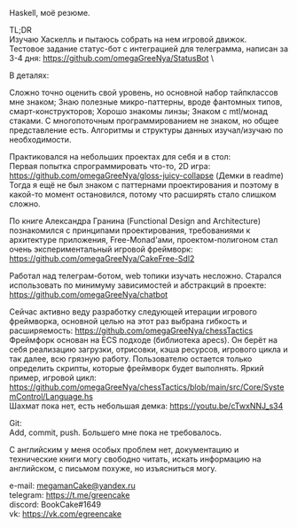 Haskell, моё резюме. 

TL;DR \
Изучаю Хаскелль и пытаюсь собрать на нем игровой движок.\
Тестовое задание статус-бот с интеграцией для телеграмма, написан за 3-4 дня: https://github.com/omegaGreeNya/StatusBot \

В деталях: 

Сложно точно оценить свой уровень, но основной набор тайпклассов мне знаком; Знаю полезные микро-паттерны, вроде фантомных типов, смарт-конструкторов; Хорошо знакомы линзы; Знаком с mtl/монад стаками. С многопоточным программированием не знаком, но общее представление есть. Алгоритмы и структуры данных изучал/изучаю по необходимости. 

Практиковался на небольших проектах для себя и в стол: \
Первая попытка спрограммировать что-то, 2D игра: https://github.com/omegaGreeNya/gloss-juicy-collapse (Демки в readme) \
Тогда я ещё не был знаком с паттернами проектирования и поэтому в какой-то момент остановился, потому что расширять стало слишком сложно.


По книге Александра Гранина (Functional Design and Architecture) познакомился с принципами проектирования, требованиями к архитектуре приложения, Free-Monad'ами, проектом-полигоном стал очень экспериментальный игровой фреймворк: https://github.com/omegaGreeNya/CakeFree-Sdl2

Работал над телеграм-ботом, web топики изучать несложно. Старался использовать по минимуму зависимостей и абстракций в проекте: https://github.com/omegaGreeNya/chatbot

Сейчас активно веду разработку следующей итерации игрового фреймворка, основной целью на этот раз выбрана гибкость и расширяемость: https://github.com/omegaGreeNya/chessTactics
Фреймфорк основан на ECS подходе (библиотека apecs). Он берёт на себя реализацию загрузки, отрисовки, кэша ресурсов, игрового цикла и так далее, всю грязную работу. Пользователю остается только определить скрипты, которые фреймворк будет выполнять. Яркий пример, игровой цикл: https://github.com/omegaGreeNya/chessTactics/blob/main/src/Core/SystemControl/Language.hs \
Шахмат пока нет, есть небольшая демка: https://youtu.be/cTwxNNJ_s34

Git:\
Add, commit, push. Большего мне пока не требовалось.

С английским у меня особых проблем нет, документацию и технические книги могу свободно читать, искать информацию на английском, с письмом похуже, но изъясниться могу.

e-mail: megamanCake@yandex.ru \
telegram: https://t.me/greencake \
discord: BookCake#1649 \
vk: https://vk.com/egreencake
